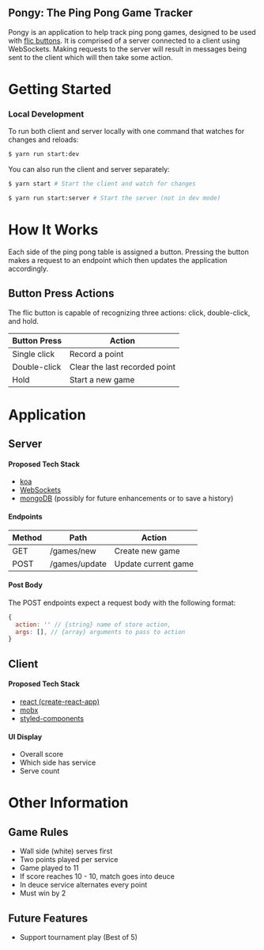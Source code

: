 Pongy: The Ping Pong Game Tracker
---

Pongy is an application to help track ping pong games, designed to be used with [flic buttons][flic]. It is comprised of a server connected to a client using WebSockets. Making requests to the server will result in messages being sent to the client which will then take some action.

# Getting Started

### Local Development

To run both client and server locally with one command that watches for changes and reloads:

```sh
$ yarn run start:dev
```

You can also run the client and server separately:

```sh
$ yarn start # Start the client and watch for changes
```

```sh
$ yarn run start:server # Start the server (not in dev mode)
```

# How It Works

Each side of the ping pong table is assigned a button. Pressing the button makes a request to an endpoint which then updates the application accordingly.

## Button Press Actions

The flic button is capable of recognizing three actions: click, double-click, and hold.

Button Press | Action
------------ | ------
Single click | Record a point
Double-click | Clear the last recorded point
Hold         | Start a new game

# Application

## Server

#### Proposed Tech Stack

- [koa][koa]
- [WebSockets][websockets]
- [mongoDB][mongoDB] (possibly for future enhancements or to save a history)

#### Endpoints

Method | Path | Action
------ | ---- | ------
GET | /games/new | Create new game
POST | /games/update | Update current game

#### Post Body
The POST endpoints expect a request body with the following format:
```js
{
  action: '' // {string} name of store action,
  args: [], // {array} arguments to pass to action
}
```

## Client

#### Proposed Tech Stack

- [react (create-react-app)][create-react-app]
- [mobx][mobx]
- [styled-components][sc]

#### UI Display

- Overall score
- Which side has service
- Serve count

# Other Information

## Game Rules

- Wall side (white) serves first
- Two points played per service
- Game played to 11
- If score reaches 10 - 10, match goes into deuce
- In deuce service alternates every point
- Must win by 2

## Future Features

- Support tournament play (Best of 5)


[flic]: http://www.flic.io
[koa]: http://koajs.com/
[websockets]: https://developer.mozilla.org/en-US/docs/Web/API/WebSockets_API
[mongoDB]: https://www.mongodb.com/
[create-react-app]: https://github.com/facebookincubator/create-react-app
[mobx]: https://mobx.js.org/
[sc]: https://www.styled-components.com/
